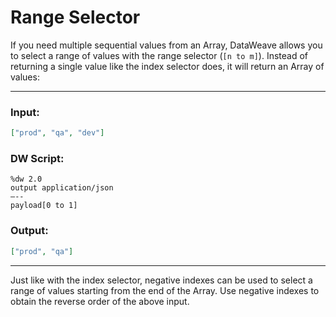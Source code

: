 # Range Selector

If you need multiple sequential values from an Array, DataWeave allows you to select a range of values with the range selector (`[n to m]`). Instead of returning a single value like the index selector does, it will return an Array of values:

---
### Input:
```json
["prod", "qa", "dev"]
```

### DW Script:
```dw
%dw 2.0
output application/json
—--
payload[0 to 1]
```
### Output:
```json
["prod", "qa"]
```
---

Just like with the index selector, negative indexes can be used to select a range of values starting from the end of the Array. Use negative indexes to obtain the reverse order of the above input.

